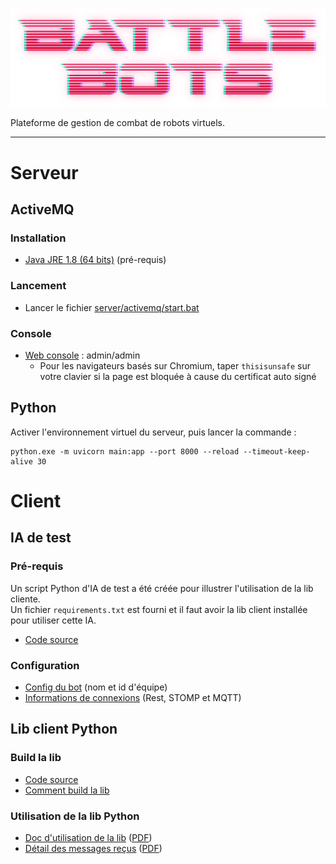 ![logo](https://github.com/TalLC/battlebot/raw/main/img/logo.png)

Plateforme de gestion de combat de robots virtuels.

---

# Serveur

## ActiveMQ

### Installation
- [Java JRE 1.8 (64 bits)](https://www.java.com/fr/download/manual.jsp) (pré-requis)

### Lancement
- Lancer le fichier [server/activemq/start.bat](src/server/activemq/start.bat)

### Console
- [Web console](https://127.0.0.1:8162/) : admin/admin
  - Pour les navigateurs basés sur Chromium, taper `thisisunsafe` sur votre clavier si la page est bloquée à cause du certificat auto signé

## Python
Activer l'environnement virtuel du serveur, puis lancer la commande :
```
python.exe -m uvicorn main:app --port 8000 --reload --timeout-keep-alive 30
```


# Client
## IA de test

### Pré-requis
Un script Python d'IA de test a été créée pour illustrer l'utilisation de la lib cliente.  
Un fichier `requirements.txt` est fourni et il faut avoir la lib client installée pour utiliser cette IA.
- [Code source](src/AI)

### Configuration
- [Config du bot](src/AI/bot1.json) (nom et id d'équipe)
- [Informations de connexions](src/AI/conf) (Rest, STOMP et MQTT)

## Lib client Python
### Build la lib
- [Code source](src/battlebotslib-sources)
- [Comment build la lib](src/battlebotslib-sources/README.md)

### Utilisation de la lib Python
- [Doc d'utilisation de la lib](src/battlebotslib-sources/doc/BotAi%20library.md) ([PDF](src/battlebotslib-sources/doc/BotAi%20library.pdf))
- [Détail des messages reçus](src/battlebotslib-sources/doc/Messages.md) ([PDF](src/battlebotslib-sources/doc/Messages.pdf))

